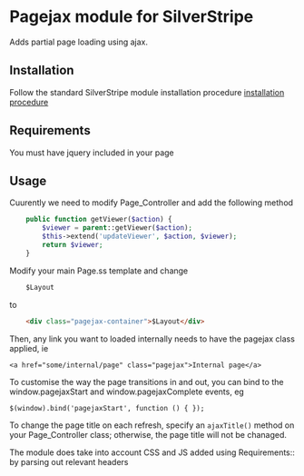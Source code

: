 # Pagejax module for SilverStripe

Adds partial page loading using ajax. 

## Installation

Follow the standard SilverStripe module installation procedure [installation procedure](http://doc.silverstripe.com/framework/en/topics/modules#installation)

## Requirements

You must have jquery included in your page 

## Usage

Cuurently we need to modify Page_Controller and add the following method
```php
	public function getViewer($action) {
        $viewer = parent::getViewer($action);
		$this->extend('updateViewer', $action, $viewer);
        return $viewer;
    }
```

Modify your main Page.ss template and change
```html
	$Layout
```
to 
```html
	<div class="pagejax-container">$Layout</div>
```

Then, any link you want to loaded internally needs to have the pagejax 
class applied, ie

	<a href="some/internal/page" class="pagejax">Internal page</a>


To customise the way the page transitions in and out, you can bind to the 
window.pagejaxStart and window.pagejaxComplete events, eg

	$(window).bind('pagejaxStart', function () { });

To change the page title on each refresh, specify an `ajaxTitle()` method on
your Page_Controller class; otherwise, the page title will not be chanaged.

The module does take into account CSS and JS added using Requirements:: by
parsing out relevant headers 

